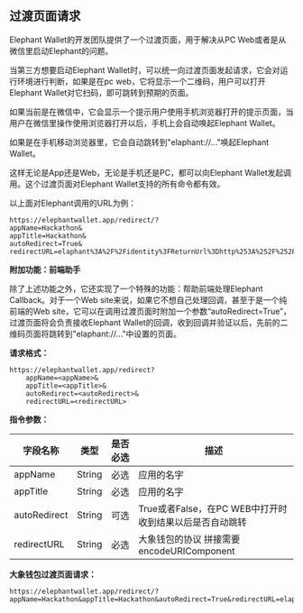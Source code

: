 ## 过渡页面请求

  Elephant Wallet的开发团队提供了一个过渡页面，用于解决从PC Web或者是从微信里启动Elephant的问题。
  
  当第三方想要启动Elephant Wallet时，可以统一向过渡页面发起请求，它会对运行环境进行判断，如果是在pc web，它将显示一个二维码，用户可以打开Elephant Wallet对它扫码，即可跳转到预期的页面。
  
  如果当前是在微信中，它会显示一个提示用户使用手机浏览器打开的提示页面，当用户在微信里操作使用浏览器打开以后，手机上会自动唤起Elephant Wallet。 
  
  如果是在手机移动浏览器里，它会自动跳转到"elaphant://..."唤起Elephant Wallet。
  
  这样无论是App还是Web，无论是手机还是PC，都可以向Elephant Wallet发起调用。这个过渡页面对Elephant Wallet支持的所有命令都有效。
  
  以上面对Elephant调用的URL为例：
  ```
  https://elephantwallet.app/redirect/?
  appName=Hackathon&
  appTitle=Hackathon&
  autoRedirect=True&
  redirectURL=elaphant%3A%2F%2Fidentity%3FReturnUrl%3Dhttp%253A%252F%252Fbing.com%26AppID%3D7d80c7e800f5842b3b8e7ec7318189f66b7fd5b6db13bb80fbd89d2b1c444772c1d0202fea1e9cbabbf3258b3d91685484c02c2ae52d78ca39e2e54593ec81dd%26PublicKey%3D032f6347b27401dc0bced2de0ab4531e62c496841cd8e67a58c572e3018dcb72d9%26DID%3DiXzenTELVRDc712tmt2Qvbtk3KcAwV2tU8%26AppName%3DHackathon%26RequestInfo%3Delaaddress%2CEmail%2CNickname%26description%3DEApp%2520Community%26RandomNumber%3D4284432979
  ```

**附加功能：前端助手**

  除了上述功能之外，它还实现了一个特殊的功能：帮助前端处理Elephant Callback。对于一个Web site来说，如果它不想自己处理回调，甚至于是一个纯前端的Web site，它可以在调用过渡页面时附加一个参数“autoRedirect=True”，过渡页面将会负责接收Elephant Wallet的回调，收到回调并验证以后，先前的二维码页面将跳转到"elaphant://..."中设置的<Return URL>页面。

**请求格式：**
```
https://elephantwallet.app/redirect?
	appName=<appName>&
	appTitle=<appTitle>&
	autoRedirect=<autoRedirect>&
	redirectURL=<redirectURL>
```
**指令参数：**

字段名称           | 类型              | 是否必选 | 描述
----------------------| ------------------- | ------------------- | -------------------
appName                | String     | 必选 | 应用的名字
appTitle               | String     | 必选 | 应用的名字
autoRedirect           | String    | 可选 | True或者False，在PC WEB中打开时收到结果以后是否自动跳转
redirectURL         | String     | 必选 | 大象钱包的协议 拼接需要encodeURIComponent


**大象钱包过渡页面请求：**
```
https://elephantwallet.app/redirect/?appName=Hackathon&appTitle=Hackathon&autoRedirect=True&redirectURL=elaphant%3A%2F%2Fidentity%3FAppID%3D7d80c7e800f5842b3b8e7ec7318189f66b7fd5b6db13bb80fbd89d2b1c444772c1d0202fea1e9cbabbf3258b3d91685484c02c2ae52d78ca39e2e54593ec81dd%26AppName%3DHackathon%26RandomNumber%3D123456789%26DID%3DiXzenTELVRDc712tmt2Qvbtk3KcAwV2tU8%26PublicKey%3D032f6347b27401dc0bced2de0ab4531e62c496841cd8e67a58c572e3018dcb72d9%26ReturnUrl%3Dhttp%253A%252F%252Fbing.com%26RequestInfo%3Delaaddress%2CEmail%2CNickname

```
